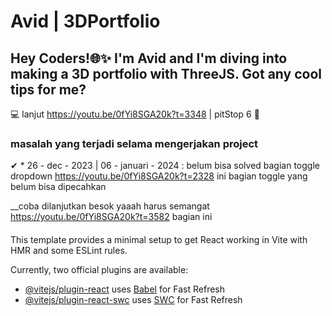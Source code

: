 # Avid | 3DPortfolio

## Hey Coders!🌐✨ I'm Avid and I'm diving into making a 3D portfolio with ThreeJS. Got any cool tips for me? 

💻 lanjut https://youtu.be/0fYi8SGA20k?t=3348 | pitStop 6 🚀 

### masalah yang terjadi selama mengerjakan project
✔ * 26 - dec - 2023 | 06 - januari - 2024 : belum bisa solved bagian toggle dropdown https://youtu.be/0fYi8SGA20k?t=2328 ini bagian  toggle yang belum bisa dipecahkan 

__coba dilanjutkan besok yaaah harus semangat https://youtu.be/0fYi8SGA20k?t=3582 bagian ini

#### 

This template provides a minimal setup to get React working in Vite with HMR and some ESLint rules.

Currently, two official plugins are available:

- [@vitejs/plugin-react](https://github.com/vitejs/vite-plugin-react/blob/main/packages/plugin-react/README.md) uses [Babel](https://babeljs.io/) for Fast Refresh
- [@vitejs/plugin-react-swc](https://github.com/vitejs/vite-plugin-react-swc) uses [SWC](https://swc.rs/) for Fast Refresh

